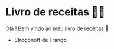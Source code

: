 # Livro de receitas :man_cook:

Olá ! Bem vindo ao meu livro de receitas :chicken:

- Strogonoff de Frango
